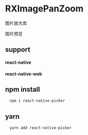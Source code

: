 # RXImagePanZoom

图片放大库

图片预览

## support 
#### react-native
#### react-native-web

## npm install
```sh
  npm i react-native-picker
```

## yarn 
```sh
  yarn add react-native-picker
```